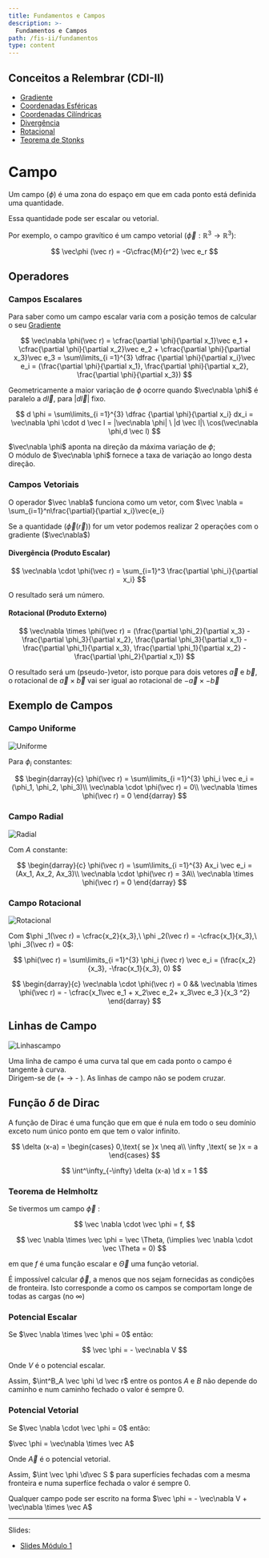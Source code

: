 ```yaml
---
title: Fundamentos e Campos
description: >-
  Fundamentos e Campos
path: /fis-ii/fundamentos
type: content
---
```


## Conceitos a Relembrar (CDI-II)

- [Gradiente](/cdi-ii/diferenciabilidade#gradiente-de-uma-função)
- [Coordenadas Esféricas](/cdi-ii/integracao-mudanca-var#coordenadas-esféricas)
- [Coordenadas Cilíndricas](/cdi-ii/integracao-mudanca-var#coordenadas-cilíndricas)
- [Divergência](/cdi-ii/fluxo-teorema-divergencia#divergência-de-um-campo-vetorial)
- [Rotacional](/cdi-ii/rotacional-teorema-stokes#rotacional)
- [Teorema de Stonks](/cdi-ii/rotacional-teorema-stokes#teorema-de-stokes)

# Campo

Um campo ($\phi$) é uma zona do espaço em que em cada ponto está definida uma quantidade.

Essa quantidade pode ser escalar ou vetorial.

Por exemplo, o campo gravítico é um campo vetorial ($\vec \phi: \mathbb{R}^3 \to \mathbb{R}^3$):

$$
\vec\phi (\vec r) = -G\cfrac{M}{r^2} \vec e_r
$$

## Operadores

### Campos Escalares

Para saber como um campo escalar varia com a posição temos de calcular o seu [Gradiente](/cdi-ii/diferenciabilidade#gradiente-de-uma-função)

$$
\vec\nabla \phi(\vec r) = \cfrac{\partial \phi}{\partial x_1}\vec e_1 + \cfrac{\partial \phi}{\partial x_2}\vec e_2 + \cfrac{\partial \phi}{\partial x_3}\vec e_3 = \sum\limits_{i =1}^{3} \dfrac {\partial \phi}{\partial x_i}\vec e_i = (\frac{\partial \phi}{\partial x_1}, \frac{\partial \phi}{\partial x_2}, \frac{\partial \phi}{\partial x_3})
$$

Geometricamente a maior variação de $\phi$ ocorre quando $\vec\nabla \phi$ é paralelo a $d \vec l$, para $|d\vec l|$ fixo.

$$
d \phi = \sum\limits_{i =1}^{3} \dfrac {\partial \phi}{\partial x_i} dx_i
= \vec\nabla \phi \cdot d \vec l
= |\vec\nabla \phi| \ |d \vec l|\ \cos(\vec\nabla \phi,d \vec l)
$$

$\vec\nabla \phi$ aponta na direção da máxima variação de $\phi$;\
O módulo de $\vec\nabla \phi$ fornece a taxa de variação ao longo
desta direção.

### Campos Vetoriais

O operador $\vec \nabla$ funciona como um vetor, com $\vec \nabla = \sum_{i=1}^n\frac{\partial}{\partial x_i}\vec{e_i}

Se a quantidade ($\vec\phi(\vec r)$) for um vetor podemos realizar 2 operações com o gradiente ($\vec\nabla$)

#### Divergência (Produto Escalar)

$$
\vec\nabla \cdot \phi(\vec r) = \sum_{i=1}^3 \frac{\partial \phi_i}{\partial x_i}
$$

O resultado será um número.

#### Rotacional (Produto Externo)

$$
\vec\nabla \times \phi(\vec r) = (\frac{\partial \phi_2}{\partial x_3} - \frac{\partial \phi_3}{\partial x_2}, \frac{\partial \phi_3}{\partial x_1} - \frac{\partial \phi_1}{\partial x_3}, \frac{\partial \phi_1}{\partial x_2} - \frac{\partial \phi_2}{\partial x_1})
$$

O resultado será um (pseudo-)vetor, isto porque para dois vetores $\vec a$ e $\vec b$, o rotacional de $\vec a \times \vec b$ vai ser igual ao rotacional de $- \vec a \times - \vec b$

## Exemplo de Campos

### Campo Uniforme

![Uniforme](./imgs/0002-campo-uniforme.jpg#dark=1)

Para $\phi _i$ constantes:

$$
\begin{darray}{c}
\phi(\vec r) = \sum\limits_{i =1}^{3} \phi_i \vec e_i = (\phi_1, \phi_2, \phi_3)\\
\vec\nabla \cdot \phi(\vec r) = 0\\
\vec\nabla \times \phi(\vec r) = 0
\end{darray}
$$

### Campo Radial

![Radial](./imgs/0002-campo-radial.png#dark=1)

Com $A$ constante:

$$
\begin{darray}{c}
\phi(\vec r) = \sum\limits_{i =1}^{3} Ax_i \vec e_i = (Ax_1, Ax_2, Ax_3)\\
\vec\nabla \cdot \phi(\vec r) = 3A\\
\vec\nabla \times \phi(\vec r) = 0
\end{darray}
$$

### Campo Rotacional

![Rotacional](./imgs/0002-campo-rotacional2.png#dark=1)

Com $\phi _1(\vec r) = \cfrac{x_2}{x_3},\ \phi _2(\vec r) = -\cfrac{x_1}{x_3},\ \phi _3(\vec r) = 0$:

$$
\phi(\vec r) = \sum\limits_{i =1}^{3}  \phi_i (\vec r)  \vec e_i = (\frac{x_2}{x_3}, -\frac{x_1}{x_3}, 0)
$$

$$
\begin{darray}{c}
\vec\nabla \cdot \phi(\vec r) = 0 &&
\vec\nabla \times \phi(\vec r) = - \cfrac{x_1\vec e_1 + x_2\vec e_2+  x_3\vec e_3 }{x_3 ^2}
\end{darray}
$$

## Linhas de Campo

![Linhascampo](./imgs/0002-linhas-campo.jpg#dark=1)

Uma linha de campo é uma curva tal que em cada ponto o
campo é tangente à curva.\
 Dirigem-se de (+ $\rightarrow$ - ).
As linhas de campo não se podem cruzar.

## Função $\delta$ de Dirac

A função de Dirac é uma função que em que é nula em todo o seu domínio exceto num único ponto em que tem o valor infinito.

$$
\delta (x-a) =
\begin{cases}
0,\text{ se }x \neq a\\
\infty ,\text{ se }x = a
\end{cases}
$$

$$
\int^\infty_{-\infty} \delta (x-a) \d x = 1
$$

### Teorema de Helmholtz

Se tivermos um campo $\vec \phi$ :

$$
\vec \nabla \cdot \vec \phi = f,
$$

$$
\vec \nabla \times \vec \phi = \vec \Theta, (\implies \vec \nabla \cdot \vec \Theta = 0)
$$

em que $f$ é uma função escalar e $\vec \Theta$ uma função vetorial.

É impossível calcular $\vec \phi$, a menos que nos sejam fornecidas as condições de fronteira.
Isto corresponde a como os campos se comportam longe de todas as cargas (no $\infty$)

### Potencial Escalar

Se $\vec \nabla \times \vec \phi = 0$ então:

$$
\vec \phi = - \vec\nabla V
$$

Onde $V$ é o potencial escalar.

Assim, $\int^B_A \vec \phi \d \vec r$ entre os pontos $A$ e $B$ não depende do caminho e num caminho fechado o valor é sempre 0.

### Potencial Vetorial

Se $\vec \nabla \cdot \vec \phi = 0$ então:

$\vec \phi = \vec\nabla \times \vec A$

Onde $\vec A$ é o potencial vetorial.

Assim, $\int \vec \phi \d\vec S $ para superfícies fechadas com a mesma fronteira e numa superfíce fechada o valor é sempre 0.

Qualquer campo pode ser escrito na forma $\vec \phi = - \vec\nabla V + \vec\nabla \times \vec A$

---

Slides:

- [Slides Módulo 1](https://drive.google.com/file/d/1JJ0hvtzRHPiJwS3mNjP8ffPkbRe7FWDs/view?usp=sharing)
